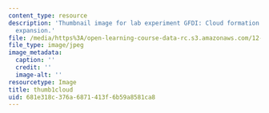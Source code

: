 ```yaml
---
content_type: resource
description: 'Thumbnail image for lab experiment GFDI: Cloud formation on adiabatic
  expansion.'
file: /media/https%3A/open-learning-course-data-rc.s3.amazonaws.com/12-003-atmosphere-ocean-and-climate-dynamics-fall-2008/681e318c376a6871413f6b59a8581ca8_thumb1cloud.jpg
file_type: image/jpeg
image_metadata:
  caption: ''
  credit: ''
  image-alt: ''
resourcetype: Image
title: thumb1cloud
uid: 681e318c-376a-6871-413f-6b59a8581ca8
---
```

